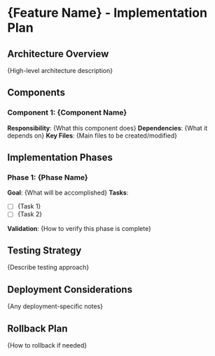 # {Feature Name} - Implementation Plan

## Architecture Overview

{High-level architecture description}

## Components

### Component 1: {Component Name}
**Responsibility**: {What this component does}
**Dependencies**: {What it depends on}
**Key Files**: {Main files to be created/modified}

## Implementation Phases

### Phase 1: {Phase Name}
**Goal**: {What will be accomplished}
**Tasks**:
- [ ] {Task 1}
- [ ] {Task 2}

**Validation**: {How to verify this phase is complete}

## Testing Strategy

{Describe testing approach}

## Deployment Considerations

{Any deployment-specific notes}

## Rollback Plan

{How to rollback if needed}

